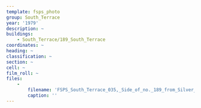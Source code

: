 ```yaml
---
template: fsps_photo
group: South_Terrace
year: '1979'
description: ~
buildings:
    - South_Terrace/189_South_Terrace
coordinates: ~
heading: ~
classification: ~
section: ~
cell: ~
film_roll: ~
files:
    -
        filename: 'FSPS_South_Terrace_035,_Side_of_no._189_from_Silver_Street,_16-1-A_1979.png'
        caption: ''
---
```

